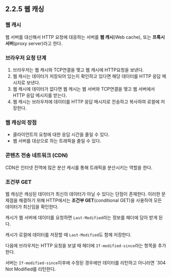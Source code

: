 ## 2.2.5 웹 캐싱


### 웹 캐시

웹 서버를 대신해서 HTTP 요청에 대응하는 서버를 **웹 캐시**(Web cache), 또는 **프록시 서버**(proxy server)라고 한다.

### 브라우저 요청 단계

1. 브라우저는 웹 캐시와 TCP연결을 맺고 웹 캐시에 HTTP요청을 보낸다.
2. 웹 캐시는 데이터가 저장되어 있는지 확인하고 있다면 해당 데이터를 HTTP 응답 메시지로 보낸다.
3. 웹 캐시에 데이터가 없다면 웹 캐시는 웹 서버와 TCP연결을 맺고 웹 서버에서 HTTP 응답 메시지를 받는다.
4. 웹 캐시는 브라우저에 데이터를 HTTP 응답 메시지로 전송하고 복사하여 로컬에 저장한다.

### 웹 캐싱의 장점

- 클라이언트의 요청에 대한 응답 시간을 줄일 수 있다.
- 웹 서버를 대상으로 하는 트래픽을 줄일 수 있다.

### 콘텐츠 전송 네트워크 (CDN)

CDN은 인터넷 전역에 많은 분산 캐시를 통해 트래픽을 분산시키는 역할을 한다.

### 조건부 GET

웹 캐싱은 캐싱된 데이터가 최신의 데이터가 아닐 수 있다는 단점이 존재한다. 이러한 문제점을 해결하기 위해 HTTP에서는 **조건부 GET**(conditional GET)을 사용하여 모든 데이터가 최신임을 확인한다.

캐시가 웹 서버에 데이터를 요청하면 `Last-Modified`라는 정보를 헤더에 담아 받게 된다.

캐시가 로컬에 데이터를 저장할 때 `Last-Modified`도 함께 저장한다.

다음에 브라우저는 HTTP 요청을 보낼 때 헤더에 `If-modified-since`라는 항목을 추가한다.

서버는 `If-modified-since`이후에 수정된 경우에만 데이터를 리턴하고 아니라면 `304 Not Modified를 리턴한다.
